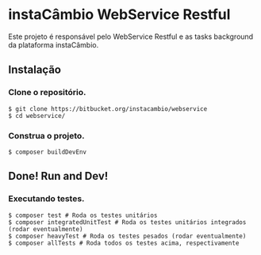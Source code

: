 # instaCâmbio WebService Restful

Este projeto é responsável pelo WebService Restful e as tasks background da plataforma instaCâmbio.

## Instalação

### Clone o repositório.
```
$ git clone https://bitbucket.org/instacambio/webservice
$ cd webservice/
```

### Construa o projeto.
```
$ composer buildDevEnv
```

## Done! Run and Dev!

### Executando testes.
```
$ composer test # Roda os testes unitários
$ composer integratedUnitTest # Roda os testes unitários integrados (rodar eventualmente)
$ composer heavyTest # Roda os testes pesados (rodar eventualmente)
$ composer allTests # Roda todos os testes acima, respectivamente
```